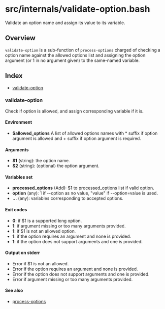 # src/internals/validate-option.bash

Validate an option name and assign its value to its variable.

## Overview

`validate-option` is a sub-function of `process-options` charged of checking
a option name against the allowed options list and assigning the option
argument (or 1 in no argument given) to the same-named variable.

## Index

* [validate-option](#validate-option)

### validate-option

Check if option is allowed, and assign corresponding variable
if it is.

#### Environment

* **$allowed_options** A list of allowed options names
  with * suffix if option argument is allowed and + suffix if option
  argument is required.

#### Arguments

* **$1** (string): the option name.
* **$2** (string): (optional) the option argument.

#### Variables set

* **processed_options** (Add): $1 to processed_options list if valid option.
* **option** (any): 1 if --option as no value, "value" if --option=value is used.
* **...** (any): variables corresponding to accepted options.

#### Exit codes

* **0**: if $1 is a supported long option.
* **1**: if argument missing or too many arguments provided.
* **1**: if $1 is not an allowed option.
* **1**: if the option requires an argument and none is provided.
* **1**: if the option does not support arguments and one is provided.

#### Output on stderr

* Error if $1 is not an allowed.
* Error if the option requires an argument and none is provided.
* Error if the option does not support arguments and one is provided.
* Error if argument missing or too many arguments provided.

#### See also

* [process-options](../process-options.md#process-options)

